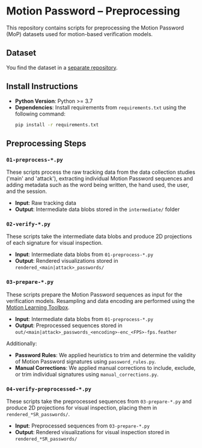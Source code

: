 # Motion Password – Preprocessing

This repository contains scripts for preprocessing the Motion Password (MoP) datasets used for motion-based verification models.

## Dataset

You find the dataset in a [separate repository]().

## Install Instructions

- **Python Version**: Python >= 3.7
- **Dependencies**: Install requirements from `requirements.txt` using the following command:
  ```sh
  pip install -r requirements.txt
  ```

## Preprocessing Steps

### `01-preprocess-*.py`

These scripts process the raw tracking data from the data collection studies ('main' and 'attack'), extracting individual Motion Password sequences and adding metadata such as the word being written, the hand used, the user, and the session.

- **Input**: Raw tracking data
- **Output**: Intermediate data blobs stored in the `intermediate/` folder

### `02-verify-*.py`

These scripts take the intermediate data blobs and produce 2D projections of each signature for visual inspection.

- **Input**: Intermediate data blobs from `01-preprocess-*.py`
- **Output**: Rendered visualizations stored in `rendered_<main|attack>_passwords/`

### `03-prepare-*.py`

These scripts prepare the Motion Password sequences as input for the verification models. Resampling and data encoding are performed using the [Motion Learning Toolbox](https://github.com/cschell/Motion-Learning-Toolbox).

- **Input**: Intermediate data blobs from `01-preprocess-*.py`
- **Output**: Preprocessed sequences stored in `out/<main|attack>_passwords_<encoding>-enc_<FPS>-fps.feather`

Additionally:
- **Password Rules**: We applied heuristics to trim and determine the validity of Motion Password signatures using `password_rules.py`.
- **Manual Corrections**: We applied manual corrections to include, exclude, or trim individual signatures using `manual_corrections.py`.

### `04-verify-preprocessed-*.py`

These scripts take the preprocessed sequences from `03-prepare-*.py` and produce 2D projections for visual inspection, placing them in `rendered_*SR_passwords/`.

- **Input**: Preprocessed sequences from `03-prepare-*.py`
- **Output**: Rendered visualizations for visual inspection stored in `rendered_*SR_passwords/`
